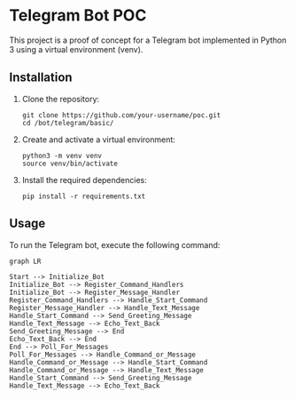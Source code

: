 # Telegram Bot POC

This project is a proof of concept for a Telegram bot implemented in Python 3 using a virtual environment (venv).

## Installation

1. Clone the repository:

    ```shell
    git clone https://github.com/your-username/poc.git
    cd /bot/telegram/basic/
    ```

2. Create and activate a virtual environment:

    ```shell
    python3 -m venv venv
    source venv/bin/activate
    ```

3. Install the required dependencies:

    ```shell
    pip install -r requirements.txt
    ```

## Usage

To run the Telegram bot, execute the following command:


```mermaid
graph LR

Start --> Initialize_Bot
Initialize_Bot --> Register_Command_Handlers
Initialize_Bot --> Register_Message_Handler
Register_Command_Handlers --> Handle_Start_Command
Register_Message_Handler --> Handle_Text_Message
Handle_Start_Command --> Send_Greeting_Message
Handle_Text_Message --> Echo_Text_Back
Send_Greeting_Message --> End
Echo_Text_Back --> End
End --> Poll_For_Messages
Poll_For_Messages --> Handle_Command_or_Message
Handle_Command_or_Message --> Handle_Start_Command
Handle_Command_or_Message --> Handle_Text_Message
Handle_Start_Command --> Send_Greeting_Message
Handle_Text_Message --> Echo_Text_Back

```